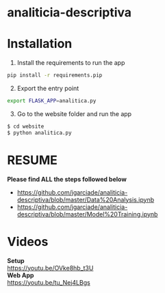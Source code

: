 # analiticia-descriptiva

# Installation

1. Install the requirements to run the app
```bash
pip install -r requirements.pip
```
2. Export the entry point
```bash
export FLASK_APP=analitica.py
```

3. Go to the website folder and run the app

```bash
$ cd website
$ python analitica.py
```
# RESUME

**Please find ALL the steps followed below**
- https://github.com/jgarciade/analiticia-descriptiva/blob/master/Data%20Analysis.ipynb
- https://github.com/jgarciade/analiticia-descriptiva/blob/master/Model%20Training.ipynb

# Videos
**Setup**  
https://youtu.be/OVke8hb_t3U  
**Web App**  
https://youtu.be/tu_Nej4LBgs  
